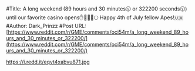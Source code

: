 #Title: A long weekend (89 hours and 30 minutes🕤 or 322200 seconds🕤) until our favorite casino opens✋💎🦍🚀🌕 Happy 4th of July fellow Apes!🇺🇲
#Author: Dark_Prinzz
#Post URL: [https://www.reddit.com/r/GME/comments/oci54m/a_long_weekend_89_hours_and_30_minutes_or_322200/](https://www.reddit.com/r/GME/comments/oci54m/a_long_weekend_89_hours_and_30_minutes_or_322200/)


https://i.redd.it/eqvt4xabvu871.jpg